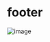 # footer
![image](https://github.com/Debarjitmohanty/footer/assets/91021174/0f2fcda0-3708-45cf-93f8-7da7a058f96e)
